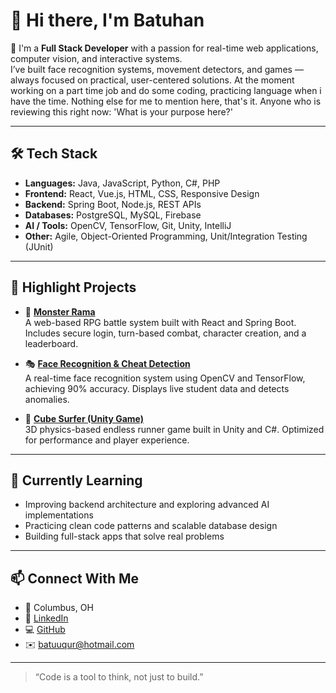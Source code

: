 # 👋 Hi there, I'm Batuhan

🎯 I'm a **Full Stack Developer** with a passion for real-time web applications, computer vision, and interactive systems.  
I’ve built face recognition systems, movement detectors, and games — always focused on practical, user-centered solutions. At the moment working on a part time job and do some coding, practicing language when i have the time. Nothing else for me to mention here, that's it. Anyone who is reviewing this right now: 'What is your purpose here?'

---

## 🛠️ Tech Stack

- **Languages:** Java, JavaScript, Python, C#, PHP  
- **Frontend:** React, Vue.js, HTML, CSS, Responsive Design  
- **Backend:** Spring Boot, Node.js, REST APIs  
- **Databases:** PostgreSQL, MySQL, Firebase  
- **AI / Tools:** OpenCV, TensorFlow, Git, Unity, IntelliJ  
- **Other:** Agile, Object-Oriented Programming, Unit/Integration Testing (JUnit)

---

## 🚀 Highlight Projects

- 🐉 **[Monster Rama](https://github.com/batuuqur/monster-rama)**  
  A web-based RPG battle system built with React and Spring Boot. Includes secure login, turn-based combat, character creation, and a leaderboard.

- 🎭 **[Face Recognition & Cheat Detection](https://github.com/batuuqur/face-recognition_cheat-detection)**  
  A real-time face recognition system using OpenCV and TensorFlow, achieving 90% accuracy. Displays live student data and detects anomalies.

- 🧱 **[Cube Surfer (Unity Game)](https://github.com/batuuqur/cubesurfer)**  
  3D physics-based endless runner game built in Unity and C#. Optimized for performance and player experience.

---

## 🌱 Currently Learning

- Improving backend architecture and exploring advanced AI implementations  
- Practicing clean code patterns and scalable database design  
- Building full-stack apps that solve real problems

---

## 📫 Connect With Me

- 📍 Columbus, OH  
- 💼 [LinkedIn](https://www.linkedin.com/in/batu-ugur)  
- 💻 [GitHub](https://github.com/batuuqur)  
- ✉️ batuuqur@hotmail.com

---

> “Code is a tool to think, not just to build.”

